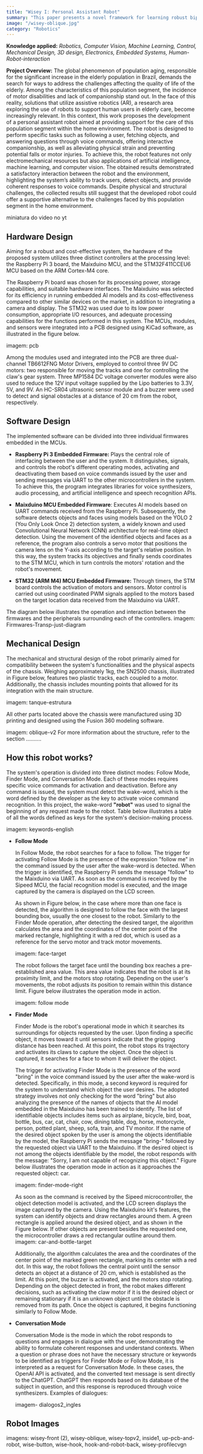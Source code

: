 ```yaml
---
title: "Wisey I: Personal Assistant Robot"
summary: "This paper presents a novel framework for learning robust bipedal walking by combining a data-driven state representation with a Reinforcement Learning (RL) based locomotion policy."
image: "/wisey-oblique.jpg"
category: "Robotics"
---
```


**Knowledge  applied:** _Robotics, Computer Vision, Machine Learning, Control, Mechanical Design, 3D design, Electronics, Embedded Systems, Human-Robot-interaction_

**Project Overview:**  The global phenomenon of population aging, responsible for the significant increase in the elderly population in Brazil, demands the search for ways to address the challenges affecting the quality of life of the elderly. Among the characteristics of this population segment, the incidence of motor disabilities and lack of companionship stand out. In the face of this reality, solutions that utilize assistive robotics (AR), a research area exploring the use of robots to support human users in elderly care, become increasingly relevant. In this context, this work proposes the development of a personal assistant robot aimed at providing support for the care of this population segment within the home environment. The robot is designed to perform specific tasks such as following a user, fetching objects, and answering questions through voice commands, offering interactive companionship, as well as alleviating physical strain and preventing potential falls or motor injuries. To achieve this, the robot features not only electromechanical resources but also applications of artificial intelligence, machine learning, and computer vision. The obtained results demonstrated a satisfactory interaction between the robot and the environment, highlighting the system’s ability to track users, detect objects, and provide coherent responses to voice commands. Despite physical and structural challenges, the collected results still suggest that the developed robot could offer a supportive alternative to the challenges faced by this population segment in the home environment.

miniatura do video no yt

## Hardware Design

Aiming for a robust and cost-effective system, the hardware of the proposed system utilizes three distinct controllers at the processing level: the Raspberry Pi 3 board, the Maixduino MCU, and the STM32F411CCEU6 MCU based on the ARM Cortex-M4 core.

The Raspberry Pi board was chosen for its processing power, storage capabilities, and suitable hardware interfaces. The Maixduino was selected for its efficiency in running embedded AI models and its cost-effectiveness compared to other similar devices on the market, in addition to integrating a camera and display. The STM32 was used due to its low power consumption, appropriate I/O resources, and adequate processing capabilities for the functions performed in this system. The MCUs, modules, and sensors were integrated into a PCB designed using KiCad software, as illustrated in the figure below.

imagem: pcb

Among the modules used and integrated into the PCB are three dual-channel TB6612FNG Motor Drivers, employed to control three 9V DC motors: two responsible for moving the tracks and one for controlling the claw's gear system. Three MP1584 DC voltage converter modules were also used to reduce the 12V input voltage supplied by the Lipo batteries to 3.3V, 5V, and 9V. An HC-SR04 ultrasonic sensor module and a buzzer were used to detect and signal obstacles at a distance of 20 cm from the robot, respectively.

## Software Design

The implemented software can be divided into three individual firmwares embedded in the MCUs. 
- **Raspberry Pi 3 Embedded Firmware:** Plays the central role of interfacing between the user and the system. It distinguishes, signals, and controls the robot's different operating modes, activating and deactivating them based on voice commands issued by the user and sending messages via UART to the other microcontrollers in the system. To achieve this, the program integrates libraries for voice synthesizers, audio processing, and artificial intelligence and speech recognition APIs.

- **Maixduino MCU Embedded Firmware**: Executes AI models based on UART commands received from the Raspberry Pi. Subsequently, the software detects objects and faces using models based on the YOLO 2 (You Only Look Once 2) detection system, a widely known and used Convolutional Neural Network (CNN) architecture for real-time object detection. Using the movement of the identified objects and faces as a reference, the program also controls a servo motor that positions the camera lens on the Y-axis according to the target's relative position. In this way, the system tracks its objectives and finally sends coordinates to the STM MCU, which in turn controls the motors' rotation and the robot's movement.

- **STM32 (ARM M4) MCU Embedded Firmware:** Through timers, the STM board controls the activation of motors and sensors. Motor control is carried out using coordinated PWM signals applied to the motors based on the target location data received from the Maixduino via UART. 

The diagram below illustrates the operation and interaction between the firmwares and the peripherals surrounding each of the controllers.
imagem: Firmwares-Transp-just-diagram

## Mechanical Design

The mechanical and structural design of the robot primarily aimed for compatibility between the system's functionalities and the physical aspects of the chassis. Weighing approximately 1kg, the SN2500 chassis, illustrated in Figure below, features two plastic tracks, each coupled to a motor. Additionally, the chassis includes mounting points that allowed for its integration with the main structure.

imagem: tanque-estrutura

All other parts located above the chassis were manufactured using 3D printing and designed using the Fusion 360 modeling software. 

imagem: oblique-v2
For more information about the structure, refer to the section ..........

## How this robot works?

The system's operation is divided into three distinct modes: Follow Mode, Finder Mode, and Conversation Mode. Each of these modes requires specific voice commands for activation and deactivation. Before any command is issued, the system must detect the wake-word, which is the word defined by the developer as the key to activate voice command recognition. In this project, the wake-word **"robot"** was used to signal the beginning of any request made to the robot. Table below illustrates a table of all the words defined as keys for the system's decision-making process.

imagem: keywords-english

- **Follow Mode**

	In Follow Mode, the robot searches for a face to follow. The trigger for activating Follow Mode is the presence of the expression "follow me" in the command issued by the user after the wake-word is detected. When the trigger is identified, the Raspberry Pi sends the message "follow" to the Maixduino via UART. As soon as the command is received by the Sipeed MCU, the facial recognition model is executed, and the image captured by the camera is displayed on the LCD screen.

	As shown in Figure below, in the case where more than one face is detected, the algorithm is designed to follow the face with the largest bounding box, usually the one closest to the robot. Similarly to the Finder Mode operation, after detecting the desired target, the algorithm calculates the area and the coordinates of the center point of the marked rectangle, highlighting it with a red dot, which is used as a reference for the servo motor and track motor movements.

	imagem: face-target

	The robot follows the target face until the bounding box reaches a pre-established area value. This area value indicates that the robot is at its proximity limit, and the motors stop rotating. Depending on the user's movements, the robot adjusts its position to remain within this distance limit. Figure below illustrates the operation mode in action.

	imagem: follow mode

- **Finder Mode**

	Finder Mode is the robot's operational mode in which it searches its surroundings for objects requested by the user. Upon finding a specific object, it moves toward it until sensors indicate that the gripping distance has been reached. At this point, the robot stops its trajectory and activates its claws to capture the object. Once the object is captured, it searches for a face to whom it will deliver the object.

	The trigger for activating Finder Mode is the presence of the word "bring" in the voice command issued by the user after the wake-word is detected. Specifically, in this mode, a second keyword is required for the system to understand which object the user desires. The adopted strategy involves not only checking for the word "bring" but also analyzing the presence of the names of objects that the AI model embedded in the Maixduino has been trained to identify. The list of identifiable objects includes items such as airplane, bicycle, bird, boat, bottle, bus, car, cat, chair, cow, dining table, dog, horse, motorcycle, person, potted plant, sheep, sofa, train, and TV monitor. If the name of the desired object spoken by the user is among the objects identifiable by the model, the Raspberry Pi sends the message "bring-" followed by the requested object via UART to the Maixduino. If the desired object is not among the objects identifiable by the model, the robot responds with the message: "Sorry, I am not capable of recognizing this object." Figure below illustrates the operation mode in action as it approaches the requested object: car.
	
	imagem: finder-mode-right
	
	As soon as the command is received by the Sipeed microcontroller, the object detection model is activated, and the LCD screen displays the image captured by the camera. Using the Maixduino kit's features, the system can identify objects and draw rectangles around them. A green rectangle is applied around the desired object, and as shown in the Figure below. If other objects are present besides the requested one, the microcontroller draws a red rectangular outline around them.
		imagem: car-and-bottle-target
	
	Additionally, the algorithm calculates the area and the coordinates of the center point of the marked green rectangle, marking its center with a red dot. In this way, the robot follows the central point until the sensor detects an object at a distance of 20 cm, which is established as the limit. At this point, the buzzer is activated, and the motors stop rotating. Depending on the object detected in front, the robot makes different decisions, such as activating the claw motor if it is the desired object or remaining stationary if it is an unknown object until the obstacle is removed from its path. Once the object is captured, it begins functioning similarly to Follow Mode.

- **Conversation Mode**

	Conversation Mode is the mode in which the robot responds to questions and engages in dialogue with the user, demonstrating the ability to formulate coherent responses and understand contexts. When a question or phrase does not have the necessary structure or keywords to be identified as triggers for Finder Mode or Follow Mode, it is interpreted as a request for Conversation Mode. In these cases, the OpenAI API is activated, and the converted text message is sent directly to the ChatGPT. ChatGPT then responds based on its database of the subject in question, and this response is reproduced through voice synthesizers. Examples of dialogues:
	
	imagem- dialogos2_ingles


## Robot Images

imagens: wisey-front (2), wisey-oblique, wisey-topv2, inside1, up-pcb-and-robot, wise-button, wise-hook, hook-and-robot-back, wisey-profilecvgn




